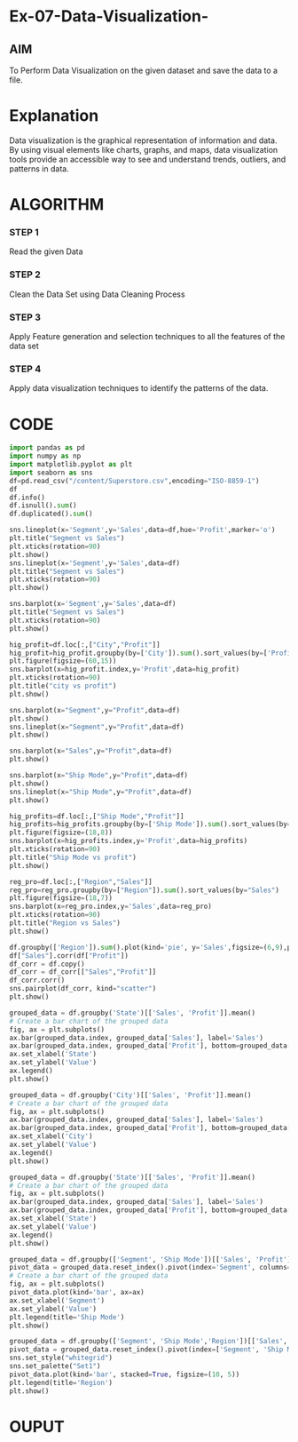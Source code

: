 # Ex-07-Data-Visualization-

## AIM
To Perform Data Visualization on the given dataset and save the data to a file. 

# Explanation
Data visualization is the graphical representation of information and data. By using visual elements like charts, graphs, and maps, data visualization tools provide an accessible way to see and understand trends, outliers, and patterns in data.

# ALGORITHM
### STEP 1
Read the given Data
### STEP 2
Clean the Data Set using Data Cleaning Process
### STEP 3
Apply Feature generation and selection techniques to all the features of the data set
### STEP 4
Apply data visualization techniques to identify the patterns of the data.


# CODE
```python
import pandas as pd
import numpy as np
import matplotlib.pyplot as plt
import seaborn as sns
df=pd.read_csv("/content/Superstore.csv",encoding="ISO-8859-1")
df
df.info()
df.isnull().sum()
df.duplicated().sum()

sns.lineplot(x='Segment',y='Sales',data=df,hue='Profit',marker='o')
plt.title("Segment vs Sales")
plt.xticks(rotation=90)
plt.show()
sns.lineplot(x='Segment',y='Sales',data=df)
plt.title("Segment vs Sales")
plt.xticks(rotation=90)
plt.show()

sns.barplot(x='Segment',y='Sales',data=df)
plt.title("Segment vs Sales")
plt.xticks(rotation=90)
plt.show()

hig_profit=df.loc[:,["City","Profit"]]
hig_profit=hig_profit.groupby(by=['City']).sum().sort_values(by=['Profit'])
plt.figure(figsize=(60,15))
sns.barplot(x=hig_profit.index,y='Profit',data=hig_profit)
plt.xticks(rotation=90)
plt.title("city vs profit")
plt.show()

sns.barplot(x="Segment",y="Profit",data=df)
plt.show()
sns.lineplot(x="Segment",y="Profit",data=df)
plt.show()

sns.barplot(x="Sales",y="Profit",data=df)
plt.show()

sns.barplot(x="Ship Mode",y="Profit",data=df)
plt.show()
sns.lineplot(x="Ship Mode",y="Profit",data=df)
plt.show()

hig_profits=df.loc[:,["Ship Mode","Profit"]]
hig_profits=hig_profits.groupby(by=['Ship Mode']).sum().sort_values(by=['Profit'])
plt.figure(figsize=(18,8))
sns.barplot(x=hig_profits.index,y='Profit',data=hig_profits)
plt.xticks(rotation=90)
plt.title("Ship Mode vs profit")
plt.show()

reg_pro=df.loc[:,["Region","Sales"]]
reg_pro=reg_pro.groupby(by=["Region"]).sum().sort_values(by="Sales")
plt.figure(figsize=(18,7))
sns.barplot(x=reg_pro.index,y='Sales',data=reg_pro)
plt.xticks(rotation=90)
plt.title("Region vs Sales")
plt.show()

df.groupby(['Region']).sum().plot(kind='pie', y='Sales',figsize=(6,9),pctdistance=1.7,labeldistance=1.2)
df["Sales"].corr(df["Profit"])
df_corr = df.copy()
df_corr = df_corr[["Sales","Profit"]]
df_corr.corr()
sns.pairplot(df_corr, kind="scatter")
plt.show()

grouped_data = df.groupby('State')[['Sales', 'Profit']].mean()
# Create a bar chart of the grouped data
fig, ax = plt.subplots()
ax.bar(grouped_data.index, grouped_data['Sales'], label='Sales')
ax.bar(grouped_data.index, grouped_data['Profit'], bottom=grouped_data['Sales'], label='Profit')
ax.set_xlabel('State')
ax.set_ylabel('Value')
ax.legend()
plt.show()

grouped_data = df.groupby('City')[['Sales', 'Profit']].mean()
# Create a bar chart of the grouped data
fig, ax = plt.subplots()
ax.bar(grouped_data.index, grouped_data['Sales'], label='Sales')
ax.bar(grouped_data.index, grouped_data['Profit'], bottom=grouped_data['Sales'], label='Profit')
ax.set_xlabel('City')
ax.set_ylabel('Value')
ax.legend()
plt.show()

grouped_data = df.groupby('State')[['Sales', 'Profit']].mean()
# Create a bar chart of the grouped data
fig, ax = plt.subplots()
ax.bar(grouped_data.index, grouped_data['Sales'], label='Sales')
ax.bar(grouped_data.index, grouped_data['Profit'], bottom=grouped_data['Sales'], label='Profit')
ax.set_xlabel('State')
ax.set_ylabel('Value')
ax.legend()
plt.show()

grouped_data = df.groupby(['Segment', 'Ship Mode'])[['Sales', 'Profit']].mean()
pivot_data = grouped_data.reset_index().pivot(index='Segment', columns='Ship Mode', values=['Sales', 'Profit'])
# Create a bar chart of the grouped data
fig, ax = plt.subplots()
pivot_data.plot(kind='bar', ax=ax)
ax.set_xlabel('Segment')
ax.set_ylabel('Value')
plt.legend(title='Ship Mode')
plt.show()

grouped_data = df.groupby(['Segment', 'Ship Mode','Region'])[['Sales', 'Profit']].mean()
pivot_data = grouped_data.reset_index().pivot(index=['Segment', 'Ship Mode'], columns='Region', values=['Sales', 'Profit'])
sns.set_style("whitegrid")
sns.set_palette("Set1")
pivot_data.plot(kind='bar', stacked=True, figsize=(10, 5))
plt.legend(title='Region')
plt.show()
```
# OUPUT

